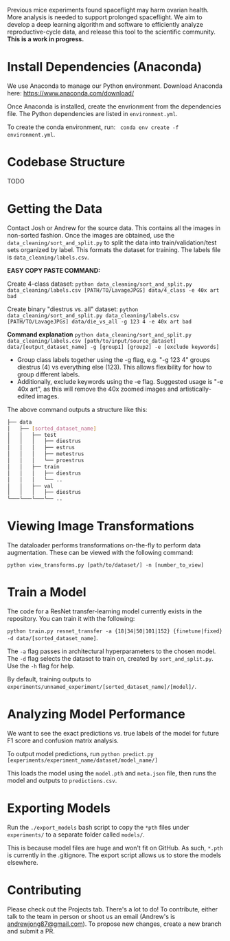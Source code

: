 Previous mice experiments found spaceflight may harm ovarian health. More analysis is needed to support prolonged spaceflight. We aim to develop a deep learning algorithm and software to efficiently analyze reproductive-cycle data, and release this tool to the scientific community. **This is a work in progress.**

# Install Dependencies (Anaconda)
We use Anaconda to manage our Python environment. Download Anaconda here: https://www.anaconda.com/download/

Once Anaconda is installed, create the envrionment from the dependencies file. The Python dependencies are listed   in `environment.yml`. 

To create the conda environment, run: 
``` conda env create -f environment.yml```.

# Codebase Structure
TODO

# Getting the Data
Contact Josh or Andrew for the source data. This contains all the images in non-sorted fashion. Once the images are obtained, use the `data_cleaning/sort_and_split.py` to split the data into train/validation/test sets organized by label. This formats the dataset for training. The labels file is `data_cleaning/labels.csv`.

**EASY COPY PASTE COMMAND:**

Create 4-class dataset: 
```python data_cleaning/sort_and_split.py data_cleaning/labels.csv [PATH/TO/LavageJPGS] data/4_class -e 40x art bad```

Create binary "diestrus vs. all" dataset: 
```python data_cleaning/sort_and_split.py data_cleaning/labels.csv [PATH/TO/LavageJPGs] data/die_vs_all -g 123 4 -e 40x art bad```

**Command explanation**
```python data_cleaning/sort_and_split.py data_cleaning/labels.csv [path/to/input/source_dataset] data/[output_dataset_name] -g [group1] [group2] -e [exclude keywords]```

- Group class labels together using the -g flag, e.g. "-g 123 4" groups diestrus (4) vs everything else (123). This allows flexibility for how to group different labels.
- Additionally, exclude keywords using the -e flag. Suggested usage is "-e 40x art", as this will remove the 40x zoomed images and artistically-edited images.

The above command outputs a structure like this:

```bash
├── data
│   ├── [sorted_dataset_name]
│   │   ├── test
│   │   │   ├── diestrus
│   │   │   ├── estrus
│   │   │   ├── metestrus
│   │   │   └── proestrus
│   │   ├── train
│   │   │   ├── diestrus
│   │   │   └── ..
│   │   ├── val
│   │   │   ├── diestrus
└───└───└───└── ..
```
# Viewing Image Transformations
The dataloader performs transformations on-the-fly to perform data augmentation. These can be viewed with the following command:

```python view_transforms.py [path/to/dataset/] -n [number_to_view]```

# Train a Model
The code for a ResNet transfer-learning model currently exists in the repository. You can train it with the following:

```python train.py resnet_transfer -a {18|34|50|101|152} {finetune|fixed} -d data/[sorted_dataset_name]```.

The `-a` flag passes in architectural hyperparameters to the chosen model. The `-d` flag selects the dataset to train on, created by `sort_and_split.py`. Use the `-h` flag for help.

By default, training outputs to `experiments/unnamed_experiment/[sorted_dataset_name]/[model]/`.

# Analyzing Model Performance
We want to see the exact predictions vs. true labels of the model for future F1 score and confusion matrix analysis.

To output model predictions, run ```python predict.py [experiments/experiment_name/dataset/model_name/]```

This loads the model using the `model.pth` and `meta.json` file, then runs the model and outputs to `predictions.csv`.

# Exporting Models
Run the `./export_models` bash script to copy the `*pth` files under `experiments/` to a separate folder called `models/`. 

This is because model files are huge and won't fit on GitHub. As such, `*.pth` is currently in the .gitignore. The export script allows us to store the models elsewhere.

# Contributing
Please check out the Projects tab. There's a lot to do! To contribute, either talk to the team in person or shoot us an email (Andrew's is andrewjong87@gmail.com). To propose new changes, create a new branch and submit a PR.
